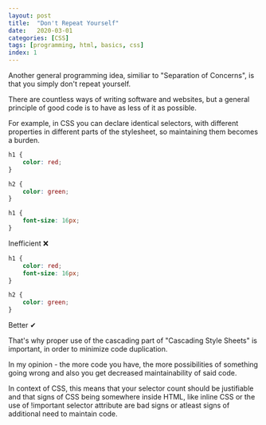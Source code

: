 ```yaml
---
layout: post
title:  "Don't Repeat Yourself"
date:   2020-03-01
categories: [CSS]
tags: [programming, html, basics, css]
index: 1
---
```


Another general programming idea, similiar to "Separation of Concerns", is that you simply don't repeat yourself.

There are countless ways of writing software and websites, but a general principle of good code is to have as less of it as possible. 

For example, in CSS you can declare identical selectors, with different properties in different parts of the stylesheet, so maintaining them becomes a burden. 

```css
h1 {
    color: red;
}

h2 {
    color: green;
}

h1 {
    font-size: 16px;
}
```
Inefficient ❌

```css
h1 {
    color: red;
    font-size: 16px;
}

h2 {
    color: green;
}
```
Better ✔

That's why proper use of the cascading part of "Cascading Style Sheets" is important, in order to minimize code duplication.

In my opinion - the more code you have, the more possibilities of something going wrong and also you get decreased maintainability of said code.

In context of CSS, this means that your selector count should be justifiable and that signs of CSS being somewhere inside HTML, like inline CSS or the use of !important selector attribute are bad signs or atleast signs of additional need to maintain code. 
